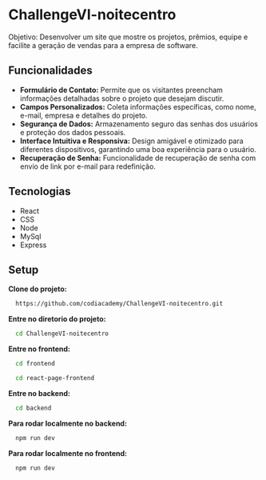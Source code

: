 # ChallengeVI-noitecentro
Objetivo: Desenvolver um site que mostre os projetos, prêmios, equipe e facilite a geração de vendas para a empresa de software.

## Funcionalidades

- **Formulário de Contato:** Permite que os visitantes preencham informações detalhadas sobre o projeto que desejam discutir.
- **Campos Personalizados:** Coleta informações específicas, como nome, e-mail, empresa e detalhes do projeto.
- **Segurança de Dados:** Armazenamento seguro das senhas dos usuários e proteção dos dados pessoais.
- **Interface Intuitiva e Responsiva:** Design amigável e otimizado para diferentes dispositivos, garantindo uma boa experiência para o usuário.
- **Recuperação de Senha:** Funcionalidade de recuperação de senha com envio de link por e-mail para redefinição.


## Tecnologias
- React
- CSS
- Node
- MySql
- Express

## Setup

**Clone do projeto:**
```bash
  https://github.com/codiacademy/ChallengeVI-noitecentro.git
```

**Entre no diretorio do projeto:**
```bash
  cd ChallengeVI-noitecentro
```

**Entre no frontend:**
```bash
  cd frontend
```

```bash
  cd react-page-frontend
```

**Entre no backend:**
```bash
  cd backend
```

**Para rodar localmente no backend:**
```bash
  npm run dev
```

**Para rodar localmente no frontend:**
```bash
  npm run dev
```
